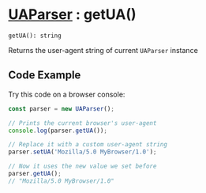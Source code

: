 # [UAParser](/api/main/overview#methods) : getUA()

`getUA(): string`

Returns the user-agent string of current `UAParser` instance

## Code Example

Try this code on a browser console:

```js
const parser = new UAParser();

// Prints the current browser's user-agent
console.log(parser.getUA());

// Replace it with a custom user-agent string
parser.setUA('Mozilla/5.0 MyBrowser/1.0');

// Now it uses the new value we set before
parser.getUA();
// "Mozilla/5.0 MyBrowser/1.0"
```
